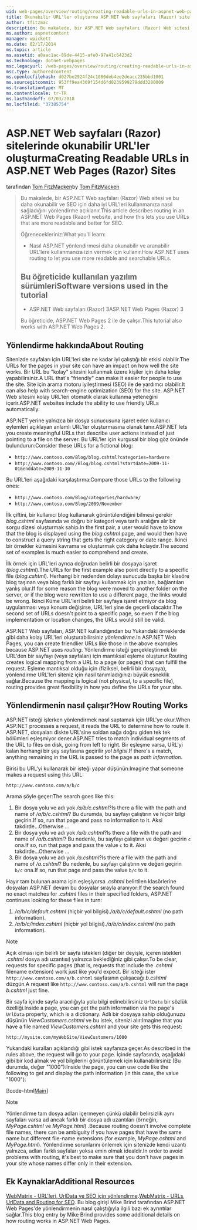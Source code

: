 ```yaml
---
uid: web-pages/overview/routing/creating-readable-urls-in-aspnet-web-pages-sites
title: Okunabilir URL'ler oluşturma ASP.NET Web sayfaları (Razor) siteler | Microsoft Docs
author: tfitzmac
description: Bu makalede, bir ASP.NET Web sayfaları (Razor) Web sitesi ve bu daha okunabilir ve SEO için daha iyi URL'leri kullanmanıza nasıl sağladığını yönlendirme açıklanır. Gerekir...
ms.author: aspnetcontent
manager: wpickett
ms.date: 02/17/2014
ms.topic: article
ms.assetid: a8aac1ac-89de-4415-afe0-97a41c6423d2
ms.technology: dotnet-webpages
msc.legacyurl: /web-pages/overview/routing/creating-readable-urls-in-aspnet-web-pages-sites
msc.type: authoredcontent
ms.openlocfilehash: d027be2924f24c1080deb4ee2deacc235bbd1001
ms.sourcegitcommit: 953ff9ea4369f154d6fd0239599279ddd3280009
ms.translationtype: MT
ms.contentlocale: tr-TR
ms.lasthandoff: 07/03/2018
ms.locfileid: "37385754"
---
```

<a name="creating-readable-urls-in-aspnet-web-pages-razor-sites"></a><span data-ttu-id="b5a85-104">ASP.NET Web sayfaları (Razor) sitelerinde okunabilir URL'ler oluşturma</span><span class="sxs-lookup"><span data-stu-id="b5a85-104">Creating Readable URLs in ASP.NET Web Pages (Razor) Sites</span></span>
====================
<span data-ttu-id="b5a85-105">tarafından [Tom FitzMacken](https://github.com/tfitzmac)</span><span class="sxs-lookup"><span data-stu-id="b5a85-105">by [Tom FitzMacken](https://github.com/tfitzmac)</span></span>

> <span data-ttu-id="b5a85-106">Bu makalede, bir ASP.NET Web sayfaları (Razor) Web sitesi ve bu daha okunabilir ve SEO için daha iyi URL'leri kullanmanıza nasıl sağladığını yönlendirme açıklanır.</span><span class="sxs-lookup"><span data-stu-id="b5a85-106">This article describes routing in an ASP.NET Web Pages (Razor) website, and how this lets you use URLs that are more readable and better for SEO.</span></span>
> 
> <span data-ttu-id="b5a85-107">Öğrenecekleriniz:</span><span class="sxs-lookup"><span data-stu-id="b5a85-107">What you'll learn:</span></span>
> 
> - <span data-ttu-id="b5a85-108">Nasıl ASP.NET yönlendirmesi daha okunabilir ve aranabilir URL'lere kullanmanıza izin vermek için kullanır.</span><span class="sxs-lookup"><span data-stu-id="b5a85-108">How ASP.NET uses routing to let you use more readable and searchable URLs.</span></span>
>   
> 
> ## <a name="software-versions-used-in-the-tutorial"></a><span data-ttu-id="b5a85-109">Bu öğreticide kullanılan yazılım sürümleri</span><span class="sxs-lookup"><span data-stu-id="b5a85-109">Software versions used in the tutorial</span></span>
> 
> 
> - <span data-ttu-id="b5a85-110">ASP.NET Web sayfaları (Razor) 3</span><span class="sxs-lookup"><span data-stu-id="b5a85-110">ASP.NET Web Pages (Razor) 3</span></span>
>   
> 
> <span data-ttu-id="b5a85-111">Bu öğreticide, ASP.NET Web Pages 2 ile de çalışır.</span><span class="sxs-lookup"><span data-stu-id="b5a85-111">This tutorial also works with ASP.NET Web Pages 2.</span></span>


## <a name="about-routing"></a><span data-ttu-id="b5a85-112">Yönlendirme hakkında</span><span class="sxs-lookup"><span data-stu-id="b5a85-112">About Routing</span></span>

<span data-ttu-id="b5a85-113">Sitenizde sayfaları için URL'leri site ne kadar iyi çalıştığı bir etkisi olabilir.</span><span class="sxs-lookup"><span data-stu-id="b5a85-113">The URLs for the pages in your site can have an impact on how well the site works.</span></span> <span data-ttu-id="b5a85-114">Bir URL bu &quot;kolay&quot; sitesini kullanmak üzere kişiler için daha kolay yapabilirsiniz.</span><span class="sxs-lookup"><span data-stu-id="b5a85-114">A URL that's &quot;friendly&quot; can make it easier for people to use the site.</span></span> <span data-ttu-id="b5a85-115">Site için arama motoru iyileştirmesi (SEO) ile de yardımcı olabilir.</span><span class="sxs-lookup"><span data-stu-id="b5a85-115">It can also help with search-engine optimization (SEO) for the site.</span></span> <span data-ttu-id="b5a85-116">ASP.NET Web sitesini kolay URL'leri otomatik olarak kullanma yeteneğini içerir.</span><span class="sxs-lookup"><span data-stu-id="b5a85-116">ASP.NET websites include the ability to use friendly URLs automatically.</span></span>

<span data-ttu-id="b5a85-117">ASP.NET yerine yalnızca bir dosya sunucusuna işaret eden kullanıcı eylemleri açıklayan anlamlı URL'ler oluşturmasına olanak tanır.</span><span class="sxs-lookup"><span data-stu-id="b5a85-117">ASP.NET lets you create meaningful URLs that describe user actions instead of just pointing to a file on the server.</span></span> <span data-ttu-id="b5a85-118">Bu URL'ler için kurgusal bir blog göz önünde bulundurun:</span><span class="sxs-lookup"><span data-stu-id="b5a85-118">Consider these URLs for a fictional blog:</span></span>

- `http://www.contoso.com/Blog/blog.cshtml?categories=hardware`
- `http://www.contoso.com//Blog/blog.cshtml?startdate=2009-11-01&enddate=2009-11-30`

<span data-ttu-id="b5a85-119">Bu URL'leri aşağıdaki karşılaştırma:</span><span class="sxs-lookup"><span data-stu-id="b5a85-119">Compare those URLs to the following ones:</span></span>

- `http://www.contoso.com/Blog/categories/hardware/`
- `http://www.contoso.com/Blog/2009/November`

<span data-ttu-id="b5a85-120">İlk çiftini, bir kullanıcı blog kullanarak görüntülendiğini bilmesi gerekir *blog.cshtml* sayfasında ve doğru bir kategori veya tarih aralığını alır bir sorgu dizesi oluşturmak sahip.</span><span class="sxs-lookup"><span data-stu-id="b5a85-120">In the first pair, a user would have to know that the blog is displayed using the *blog.cshtml* page, and would then have to construct a query string that gets the right category or date range.</span></span> <span data-ttu-id="b5a85-121">İkinci bir örnekler kümesini kavrama ve oluşturmak çok daha kolaydır.</span><span class="sxs-lookup"><span data-stu-id="b5a85-121">The second set of examples is much easier to comprehend and create.</span></span>

<span data-ttu-id="b5a85-122">İlk örnek için URL'leri ayrıca doğrudan belirli bir dosyaya işaret (*blog.cshtml*).</span><span class="sxs-lookup"><span data-stu-id="b5a85-122">The URLs for the first example also point directly to a specific file (*blog.cshtml*).</span></span> <span data-ttu-id="b5a85-123">Herhangi bir nedenden dolayı sunucuda başka bir klasöre blog taşınan veya blog farklı bir sayfayı kullanmak için yazılan, bağlantıları yanlış olur.</span><span class="sxs-lookup"><span data-stu-id="b5a85-123">If for some reason the blog were moved to another folder on the server, or if the blog were rewritten to use a different page, the links would be wrong.</span></span> <span data-ttu-id="b5a85-124">İkinci Küme URL'leri belirli bir sayfaya işaret etmiyor da blog uygulanması veya konum değişirse, URL'leri yine de geçerli olacaktır.</span><span class="sxs-lookup"><span data-stu-id="b5a85-124">The second set of URLs doesn't point to a specific page, so even if the blog implementation or location changes, the URLs would still be valid.</span></span>

<span data-ttu-id="b5a85-125">ASP.NET Web sayfaları, ASP.NET kullandığından bu Yukarıdaki örneklerde gibi daha kolay URL'leri oluşturabilirsiniz *yönlendirme*.</span><span class="sxs-lookup"><span data-stu-id="b5a85-125">In ASP.NET Web Pages, you can create friendlier URLs like those in the above examples because ASP.NET uses *routing*.</span></span> <span data-ttu-id="b5a85-126">Yönlendirme isteği gerçekleştirmek bir URL'den bir sayfayı (veya sayfaları) için mantıksal eşleme oluşturur.</span><span class="sxs-lookup"><span data-stu-id="b5a85-126">Routing creates logical mapping from a URL to a page (or pages) that can fulfill the request.</span></span> <span data-ttu-id="b5a85-127">Eşleme mantıksal olduğu için (fiziksel, belirli bir dosyaya), yönlendirme URL'leri siteniz için nasıl tanımladığınızı büyük esneklik sağlar.</span><span class="sxs-lookup"><span data-stu-id="b5a85-127">Because the mapping is logical (not physical, to a specific file), routing provides great flexibility in how you define the URLs for your site.</span></span>

## <a name="how-routing-works"></a><span data-ttu-id="b5a85-128">Yönlendirmenin nasıl çalışır?</span><span class="sxs-lookup"><span data-stu-id="b5a85-128">How Routing Works</span></span>

<span data-ttu-id="b5a85-129">ASP.NET isteği işlerken yönlendirmek nasıl saptamak için URL'ye okur.</span><span class="sxs-lookup"><span data-stu-id="b5a85-129">When ASP.NET processes a request, it reads the URL to determine how to route it.</span></span> <span data-ttu-id="b5a85-130">ASP.NET, dosyaları diskte URL'sine soldan sağa doğru giden tek tek bölümleri eşleşmiyor dener.</span><span class="sxs-lookup"><span data-stu-id="b5a85-130">ASP.NET tries to match individual segments of the URL to files on disk, going from left to right.</span></span> <span data-ttu-id="b5a85-131">Bir eşleşme varsa, URL'yi kalan herhangi bir şey sayfasına geçirilir *yol bilgisi*.</span><span class="sxs-lookup"><span data-stu-id="b5a85-131">If there's a match, anything remaining in the URL is passed to the page as *path information*.</span></span>

<span data-ttu-id="b5a85-132">Birisi bu URL'yi kullanarak bir isteği yapar düşünün:</span><span class="sxs-lookup"><span data-stu-id="b5a85-132">Imagine that someone makes a request using this URL:</span></span>

`http://www.contoso.com/a/b/c`

<span data-ttu-id="b5a85-133">Arama şöyle geçer:</span><span class="sxs-lookup"><span data-stu-id="b5a85-133">The search goes like this:</span></span>

1. <span data-ttu-id="b5a85-134">Bir dosya yolu ve adı yok */a/b/c.cshtml*?</span><span class="sxs-lookup"><span data-stu-id="b5a85-134">Is there a file with the path and name of */a/b/c.cshtml*?</span></span> <span data-ttu-id="b5a85-135">Bu durumda, bu sayfayı çalıştırın ve hiçbir bilgi geçirin.</span><span class="sxs-lookup"><span data-stu-id="b5a85-135">If so, run that page and pass no information to it.</span></span> <span data-ttu-id="b5a85-136">Aksi takdirde...</span><span class="sxs-lookup"><span data-stu-id="b5a85-136">Otherwise ...</span></span>
2. <span data-ttu-id="b5a85-137">Bir dosya yolu ve adı yok */a/b.cshtml*?</span><span class="sxs-lookup"><span data-stu-id="b5a85-137">Is there a file with the path and name of */a/b.cshtml*?</span></span> <span data-ttu-id="b5a85-138">Bu nedenle, bu sayfayı çalıştırın ve değeri geçirin `c` ona.</span><span class="sxs-lookup"><span data-stu-id="b5a85-138">If so, run that page and pass the value `c` to it.</span></span> <span data-ttu-id="b5a85-139">Aksi takdirde...</span><span class="sxs-lookup"><span data-stu-id="b5a85-139">Otherwise …</span></span>
3. <span data-ttu-id="b5a85-140">Bir dosya yolu ve adı yok */a.cshtml*?</span><span class="sxs-lookup"><span data-stu-id="b5a85-140">Is there a file with the path and name of */a.cshtml*?</span></span> <span data-ttu-id="b5a85-141">Bu nedenle, bu sayfayı çalıştırın ve değeri geçirin `b/c` ona.</span><span class="sxs-lookup"><span data-stu-id="b5a85-141">If so, run that page and pass the value `b/c` to it.</span></span>

<span data-ttu-id="b5a85-142">Hayır tam bulunan arama için eşleşiyorsa *.cshtml* belirtilen klasörlerine dosyaları ASP.NET devam bu dosyalar sırayla aranıyor:</span><span class="sxs-lookup"><span data-stu-id="b5a85-142">If the search found no exact matches for *.cshtml* files in their specified folders, ASP.NET continues looking for these files in turn:</span></span>

1. <span data-ttu-id="b5a85-143">*/a/b/c/default.cshtml* (hiçbir yol bilgisi).</span><span class="sxs-lookup"><span data-stu-id="b5a85-143">*/a/b/c/default.cshtml* (no path information).</span></span>
2. <span data-ttu-id="b5a85-144">*/a/b/c/index.cshtml* (hiçbir yol bilgisi).</span><span class="sxs-lookup"><span data-stu-id="b5a85-144">*/a/b/c/index.cshtml* (no path information).</span></span>

> [!NOTE]
> <span data-ttu-id="b5a85-145">Açık olması için belirli bir sayfa istekleri (diğer bir deyişle, içeren istekleri *.cshtml* dosya adı uzantısı) yalnızca beklediğiniz gibi çalışır.</span><span class="sxs-lookup"><span data-stu-id="b5a85-145">To be clear, requests for specific pages (that is, requests that include the *.cshtml* filename extension) work just like you'd expect.</span></span> <span data-ttu-id="b5a85-146">Bir isteği ister `http://www.contoso.com/a/b.cshtml` sayfasının çalışacağı *b.cshtml* düzgün.</span><span class="sxs-lookup"><span data-stu-id="b5a85-146">A request like `http://www.contoso.com/a/b.cshtml` will run the page *b.cshtml* just fine.</span></span>


<span data-ttu-id="b5a85-147">Bir sayfa içinde sayfa aracılığıyla yolu bilgi edinebilirsiniz `UrlData` bir sözlük özelliği.</span><span class="sxs-lookup"><span data-stu-id="b5a85-147">Inside a page, you can get the path information via the page's `UrlData` property, which is a dictionary.</span></span> <span data-ttu-id="b5a85-148">Adlı bir dosyaya sahip olduğunuzu düşünün *ViewCustomers.cshtml* ve bu istek, sitenizi alır:</span><span class="sxs-lookup"><span data-stu-id="b5a85-148">Imagine that you have a file named *ViewCustomers.cshtml* and your site gets this request:</span></span>

`http://mysite.com/myWebSite/ViewCustomers/1000`

<span data-ttu-id="b5a85-149">Yukarıdaki kuralları açıklandığı gibi istek sayfanıza geçer.</span><span class="sxs-lookup"><span data-stu-id="b5a85-149">As described in the rules above, the request will go to your page.</span></span> <span data-ttu-id="b5a85-150">İçinde sayfasında, aşağıdaki gibi bir kod almak ve yol bilgilerini görüntülemek için kullanabilirsiniz (Bu durumda, değer &quot;1000&quot;):</span><span class="sxs-lookup"><span data-stu-id="b5a85-150">Inside the page, you can use code like the following to get and display the path information (in this case, the value &quot;1000&quot;):</span></span>

[!code-html[Main](creating-readable-urls-in-aspnet-web-pages-sites/samples/sample1.html)]

> [!NOTE]
> <span data-ttu-id="b5a85-151">Yönlendirme tam dosya adları içermeyen çünkü olabilir belirsizlik aynı sayfaları varsa ad ancak farklı bir dosya adı uzantıları (örneğin, *MyPage.cshtml* ve *MyPage.html*) .</span><span class="sxs-lookup"><span data-stu-id="b5a85-151">Because routing doesn't involve complete file names, there can be ambiguity if you have pages that have the same name but different file-name extensions (for example, *MyPage.cshtml* and *MyPage.html*).</span></span> <span data-ttu-id="b5a85-152">Yönlendirme sorunlarını önlemek için sitenizde kendi uzantı yalnızca, adları farklı sayfaları yoksa emin olmak idealdir.</span><span class="sxs-lookup"><span data-stu-id="b5a85-152">In order to avoid problems with routing, it's best to make sure that you don't have pages in your site whose names differ only in their extension.</span></span>


<a id="Additional_Resources"></a>
## <a name="additional-resources"></a><span data-ttu-id="b5a85-153">Ek Kaynaklar</span><span class="sxs-lookup"><span data-stu-id="b5a85-153">Additional Resources</span></span>

<span data-ttu-id="b5a85-154">[WebMatrix - URL'leri, UrlData ve SEO için yönlendirme](http://www.mikesdotnetting.com/Article/165/WebMatrix-URLs-UrlData-and-Routing-for-SEO).</span><span class="sxs-lookup"><span data-stu-id="b5a85-154">[WebMatrix - URLs, UrlData and Routing for SEO](http://www.mikesdotnetting.com/Article/165/WebMatrix-URLs-UrlData-and-Routing-for-SEO).</span></span> <span data-ttu-id="b5a85-155">Bu blog girişi Mike Brind tarafından ASP.NET Web Pages'de yönlendirmenin nasıl çalıştığıyla ilgili bazı ek ayrıntılar sağlar.</span><span class="sxs-lookup"><span data-stu-id="b5a85-155">This blog entry by Mike Brind provides some additional details on how routing works in ASP.NET Web Pages.</span></span>
